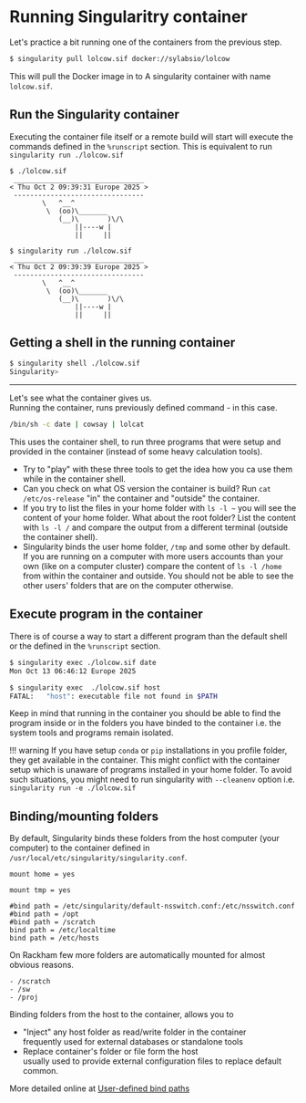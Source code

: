 # Running Singularitry container

Let's practice a bit running one of the containers from the previous step.
```bash
$ singularity pull lolcow.sif docker://sylabsio/lolcow
```
This will pull the Docker image in to A singularity container with name `lolcow.sif`.

## Run the Singularity container

Executing the container file itself or a remote build will start will execute the commands defined in the `%runscript` section. This is equivalent to run `singularity run ./lolcow.sif`

```
$ ./lolcow.sif 
 ________________________________
< Thu Oct 2 09:39:31 Europe 2025 >
 --------------------------------
        \   ^__^
         \  (oo)\_______
            (__)\       )\/\
                ||----w |
                ||     ||
```


```
$ singularity run ./lolcow.sif 
 ________________________________
< Thu Oct 2 09:39:39 Europe 2025 >
 --------------------------------
        \   ^__^
         \  (oo)\_______
            (__)\       )\/\
                ||----w |
                ||     ||
```


## Getting a shell in the running container

``` bash
$ singularity shell ./lolcow.sif 
Singularity>
```



---

Let's see what the container gives us.  
Running the container, runs previously defined command - in this case.
```bash
/bin/sh -c date | cowsay | lolcat
```
This uses the container shell, to run three programs that were setup and provided in the container (instead of some heavy calculation tools).

- Try to "play" with these three tools to get the idea how you ca use them while in the container shell.
- Can you check on what OS version the container is build? Run `cat /etc/os-release` "in" the container and "outside" the container.
- If you try to list the files in your home folder with `ls -l ~` you will see the content of your home folder. What about the root folder? List the content with `ls -l /` and compare the output from a different terminal (outside the container shell). 
- Singularity binds the user home folder, `/tmp` and some other by default. If you are running on a computer with more users accounts than your own (like on a computer cluster) compare the content of `ls -l /home` from within the container and outside. You should not be able to see the other users' folders that are on the computer otherwise.

## Execute program in the container
There is of course a way to start a different program than the default shell or the defined in the `%runscript` section.

``` bash
$ singularity exec ./lolcow.sif date
Mon Oct 13 06:46:12 Europe 2025

$ singularity exec  ./lolcow.sif host
FATAL:   "host": executable file not found in $PATH
```

Keep in mind that running in the container you should be able to find the program inside or in the folders you have binded to the container i.e. the system tools and programs remain isolated. 

!!! warning
    If you have setup `conda` or `pip` installations in you profile folder, they get available in the container. This  might conflict with the container setup which is unaware of programs installed in your home folder. To avoid such situations, you might need to run singularity with `--cleanenv` option i.e. `singularity run -e ./lolcow.sif`

## Binding/mounting folders

By default, Singularity binds these folders from the host computer (your computer) to the container defined in `/usr/local/etc/singularity/singularity.conf`.

``` linenums="1"
mount home = yes

mount tmp = yes

#bind path = /etc/singularity/default-nsswitch.conf:/etc/nsswitch.conf
#bind path = /opt
#bind path = /scratch
bind path = /etc/localtime
bind path = /etc/hosts
```

On Rackham few more folders are automatically mounted for almost obvious reasons.
```
- /scratch
- /sw
- /proj
```

Binding folders from the host to the container, allows you to

- "Inject" any host folder as read/write folder in the container  
  frequently used for external databases or standalone tools
- Replace container's folder or file form the host  
  usually used to provide external configuration files to replace default common.

More detailed online at [User-defined bind paths](https://sylabs.io/guides/3.7/user-guide/bind_paths_and_mounts.html#user-defined-bind-paths)
